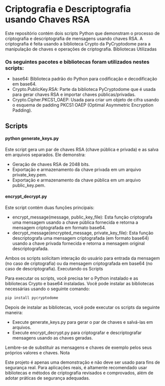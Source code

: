 # Criptografia e Descriptografia usando Chaves RSA

Este repositório contém dois scripts Python que demonstram o processo de criptografia e descriptografia de mensagens usando chaves RSA. A criptografia é feita usando a biblioteca Crypto da PyCryptodome para a manipulação de chaves e operações de criptografia.
Bibliotecas Utilizadas

### Os seguintes pacotes e bibliotecas foram utilizados nestes scripts:

- base64: Biblioteca padrão do Python para codificação e decodificação em base64.
- Crypto.PublicKey.RSA: Parte da biblioteca PyCryptodome que é usada para gerar chaves RSA e importar chaves públicas/privadas.
- Crypto.Cipher.PKCS1_OAEP: Usada para criar um objeto de cifra usando o esquema de padding PKCS1 OAEP (Optimal Asymmetric Encryption Padding).

## Scripts

#### python generate_keys.py

Este script gera um par de chaves RSA (chave pública e privada) e as salva em arquivos separados. Ele demonstra:

- Geração de chaves RSA de 2048 bits.
- Exportação e armazenamento da chave privada em um arquivo private_key.pem.
- Exportação e armazenamento da chave pública em um arquivo public_key.pem.

#### encrypt_decrypt.py

Este script contém duas funções principais:

- encrypt_message(message, public_key_file): Esta função criptografa uma mensagem usando a chave pública fornecida e retorna a mensagem criptografada em formato base64.
- decrypt_message(encrypted_message, private_key_file): Esta função descriptografa uma mensagem criptografada (em formato base64) usando a chave privada fornecida e retorna a mensagem original descriptografada.

Ambos os scripts solicitam interação do usuário para entrada da mensagem (no caso de criptografia) ou da mensagem criptografada em base64 (no caso de descriptografia).
Executando os Scripts

Para executar os scripts, você precisa ter o Python instalado e as bibliotecas Crypto e base64 instaladas. Você pode instalar as bibliotecas necessárias usando o seguinte comando:

```sh
pip install pycryptodome
```
Depois de instalar as bibliotecas, você pode executar os scripts da seguinte maneira:

- Execute generate_keys.py para gerar o par de chaves e salvá-las em arquivos.
- Execute encrypt_decrypt.py para criptografar e descriptografar mensagens usando as chaves geradas.

Lembre-se de substituir as mensagens e chaves de exemplo pelos seus próprios valores e chaves.
Nota

Este projeto é apenas uma demonstração e não deve ser usado para fins de segurança real. Para aplicações reais, é altamente recomendado usar bibliotecas e métodos de criptografia revisados e comprovados, além de adotar práticas de segurança adequadas.
